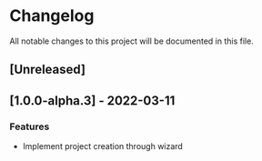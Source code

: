 # Changelog
All notable changes to this project will be documented in this file.

## [Unreleased]
## [1.0.0-alpha.3] - 2022-03-11

### Features

- Implement project creation through wizard

<!-- generated by git-cliff -->
